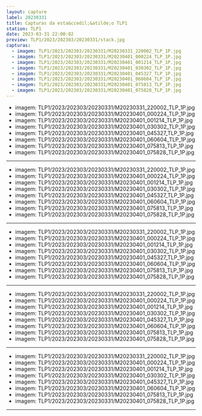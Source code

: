 ```yaml
---
layout: capture
label: 20230331
title: Capturas da esta&ccedil;&atilde;o TLP1
station: TLP1
date: 2023-03-31 22:00:02
preview: TLP1/2023/202303/20230331/stack.jpg
capturas:
  - imagem: TLP1/2023/202303/20230331/M20230331_220002_TLP_1P.jpg
  - imagem: TLP1/2023/202303/20230331/M20230401_000224_TLP_1P.jpg
  - imagem: TLP1/2023/202303/20230331/M20230401_001214_TLP_1P.jpg
  - imagem: TLP1/2023/202303/20230331/M20230401_030302_TLP_1P.jpg
  - imagem: TLP1/2023/202303/20230331/M20230401_045327_TLP_1P.jpg
  - imagem: TLP1/2023/202303/20230331/M20230401_060604_TLP_1P.jpg
  - imagem: TLP1/2023/202303/20230331/M20230401_075813_TLP_1P.jpg
  - imagem: TLP1/2023/202303/20230331/M20230401_075828_TLP_1P.jpg
---
```

  - imagem: TLP1/2023/202303/20230331/M20230331_220002_TLP_1P.jpg
  - imagem: TLP1/2023/202303/20230331/M20230401_000224_TLP_1P.jpg
  - imagem: TLP1/2023/202303/20230331/M20230401_001214_TLP_1P.jpg
  - imagem: TLP1/2023/202303/20230331/M20230401_030302_TLP_1P.jpg
  - imagem: TLP1/2023/202303/20230331/M20230401_045327_TLP_1P.jpg
  - imagem: TLP1/2023/202303/20230331/M20230401_060604_TLP_1P.jpg
  - imagem: TLP1/2023/202303/20230331/M20230401_075813_TLP_1P.jpg
  - imagem: TLP1/2023/202303/20230331/M20230401_075828_TLP_1P.jpg
---
  - imagem: TLP1/2023/202303/20230331/M20230331_220002_TLP_1P.jpg
  - imagem: TLP1/2023/202303/20230331/M20230401_000224_TLP_1P.jpg
  - imagem: TLP1/2023/202303/20230331/M20230401_001214_TLP_1P.jpg
  - imagem: TLP1/2023/202303/20230331/M20230401_030302_TLP_1P.jpg
  - imagem: TLP1/2023/202303/20230331/M20230401_045327_TLP_1P.jpg
  - imagem: TLP1/2023/202303/20230331/M20230401_060604_TLP_1P.jpg
  - imagem: TLP1/2023/202303/20230331/M20230401_075813_TLP_1P.jpg
  - imagem: TLP1/2023/202303/20230331/M20230401_075828_TLP_1P.jpg
---
  - imagem: TLP1/2023/202303/20230331/M20230331_220002_TLP_1P.jpg
  - imagem: TLP1/2023/202303/20230331/M20230401_000224_TLP_1P.jpg
  - imagem: TLP1/2023/202303/20230331/M20230401_001214_TLP_1P.jpg
  - imagem: TLP1/2023/202303/20230331/M20230401_030302_TLP_1P.jpg
  - imagem: TLP1/2023/202303/20230331/M20230401_045327_TLP_1P.jpg
  - imagem: TLP1/2023/202303/20230331/M20230401_060604_TLP_1P.jpg
  - imagem: TLP1/2023/202303/20230331/M20230401_075813_TLP_1P.jpg
  - imagem: TLP1/2023/202303/20230331/M20230401_075828_TLP_1P.jpg
---
  - imagem: TLP1/2023/202303/20230331/M20230331_220002_TLP_1P.jpg
  - imagem: TLP1/2023/202303/20230331/M20230401_000224_TLP_1P.jpg
  - imagem: TLP1/2023/202303/20230331/M20230401_001214_TLP_1P.jpg
  - imagem: TLP1/2023/202303/20230331/M20230401_030302_TLP_1P.jpg
  - imagem: TLP1/2023/202303/20230331/M20230401_045327_TLP_1P.jpg
  - imagem: TLP1/2023/202303/20230331/M20230401_060604_TLP_1P.jpg
  - imagem: TLP1/2023/202303/20230331/M20230401_075813_TLP_1P.jpg
  - imagem: TLP1/2023/202303/20230331/M20230401_075828_TLP_1P.jpg
---
  - imagem: TLP1/2023/202303/20230331/M20230331_220002_TLP_1P.jpg
  - imagem: TLP1/2023/202303/20230331/M20230401_000224_TLP_1P.jpg
  - imagem: TLP1/2023/202303/20230331/M20230401_001214_TLP_1P.jpg
  - imagem: TLP1/2023/202303/20230331/M20230401_030302_TLP_1P.jpg
  - imagem: TLP1/2023/202303/20230331/M20230401_045327_TLP_1P.jpg
  - imagem: TLP1/2023/202303/20230331/M20230401_060604_TLP_1P.jpg
  - imagem: TLP1/2023/202303/20230331/M20230401_075813_TLP_1P.jpg
  - imagem: TLP1/2023/202303/20230331/M20230401_075828_TLP_1P.jpg
---
